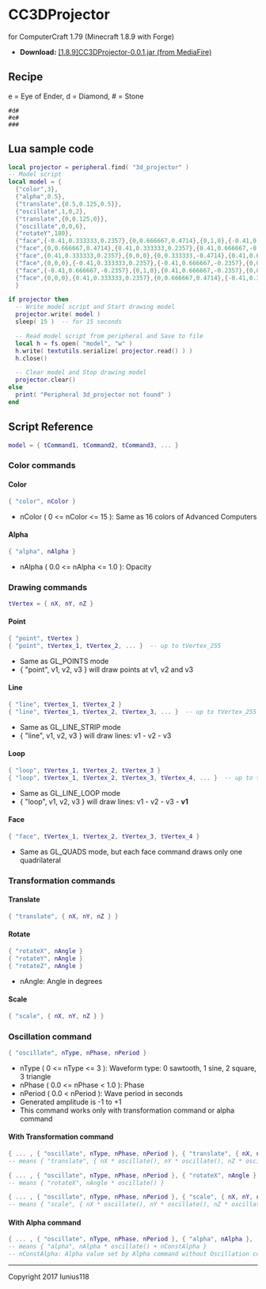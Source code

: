 # CC3DProjector
for ComputerCraft 1.79 (Minecraft 1.8.9 with Forge)

+ **Download:** [[1.8.9]CC3DProjector-0.0.1.jar (from MediaFire)](http://www.mediafire.com/file/858qvuzj4uc966j/%5B1.8.9%5DCC3DProjector-0.0.1.jar)

## Recipe

e = Eye of Ender, d = Diamond, # = Stone
```
#d#
#e#
###
```

## Lua sample code
```Lua
local projector = peripheral.find( "3d_projector" )
-- Model script
local model = {
  {"color",3},
  {"alpha",0.5},
  {"translate",{0.5,0.125,0.5}},
  {"oscillate",1,0,2},
  {"translate",{0,0.125,0}},
  {"oscillate",0,0,6},
  {"rotateY",180},
  {"face",{-0.41,0.333333,0.2357},{0,0.666667,0.4714},{0,1,0},{-0.41,0.666667,-0.2357}},
  {"face",{0,0.666667,0.4714},{0.41,0.333333,0.2357},{0.41,0.666667,-0.2357},{0,1,0}},
  {"face",{0.41,0.333333,0.2357},{0,0,0},{0,0.333333,-0.4714},{0.41,0.666667,-0.2357}},
  {"face",{0,0,0},{-0.41,0.333333,0.2357},{-0.41,0.666667,-0.2357},{0,0.333333,-0.4714}},
  {"face",{-0.41,0.666667,-0.2357},{0,1,0},{0.41,0.666667,-0.2357},{0,0.333333,-0.4714}},
  {"face",{0,0,0},{0.41,0.333333,0.2357},{0,0.666667,0.4714},{-0.41,0.333333,0.2357}}
  }

if projector then
  -- Write model script and Start drawing model
  projector.write( model )
  sleep( 15 )  -- for 15 seconds

  -- Read model script from peripheral and Save to file
  local h = fs.open( "model", "w" )
  h.write( textutils.serialize( projector.read() ) )
  h.close()

  -- Clear model and Stop drawing model
  projector.clear()
else
  print( "Peripheral 3d_projector not found" )
end
```


## Script Reference
```Lua
model = { tCommand1, tCommand2, tCommand3, ... }
```
### Color commands
#### Color
```Lua
{ "color", nColor }
```
* nColor ( 0 <= nColor <= 15 ): Same as 16 colors of Advanced Computers

#### Alpha
```Lua
{ "alpha", nAlpha }
```
* nAlpha ( 0.0 <= nAlpha <= 1.0 ): Opacity

### Drawing commands
```Lua
tVertex = { nX, nY, nZ }
```
#### Point
```Lua
{ "point", tVertex }
{ "point", tVertex_1, tVertex_2, ... }  -- up to tVertex_255
```
* Same as GL_POINTS mode
* { "point", v1, v2, v3 } will draw points at v1, v2 and v3

#### Line
```Lua
{ "line", tVertex_1, tVertex_2 }
{ "line", tVertex_1, tVertex_2, tVertex_3, ... }  -- up to tVertex_255
```
* Same as GL_LINE_STRIP mode
* { "line", v1, v2, v3 } will draw lines: v1 - v2 - v3

#### Loop
```Lua
{ "loop", tVertex_1, tVertex_2, tVertex_3 }
{ "loop", tVertex_1, tVertex_2, tVertex_3, tVertex_4, ... }  -- up to tVertex_255
```
* Same as GL_LINE_LOOP mode
* { "loop", v1, v2, v3 } will draw lines: v1 - v2 - v3 - **v1**

#### Face
```Lua
{ "face", tVertex_1, tVertex_2, tVertex_3, tVertex_4 }
```
* Same as GL_QUADS mode, but each face command draws only one quadrilateral

### Transformation commands
#### Translate
```Lua
{ "translate", { nX, nY, nZ } }
```

#### Rotate
```Lua
{ "rotateX", nAngle }
{ "rotateY", nAngle }
{ "rotateZ", nAngle }
```
* nAngle: Angle in degrees

#### Scale
```Lua
{ "scale", { nX, nY, nZ } }
```

### Oscillation command
```Lua
{ "oscillate", nType, nPhase, nPeriod }
```
* nType ( 0 <= nType <= 3 ): Waveform type: 0 sawtooth, 1 sine, 2 square, 3 triangle
* nPhase ( 0.0 <= nPhase < 1.0 ): Phase
* nPeriod ( 0.0 < nPeriod ): Wave period in seconds
* Generated amplitude is -1 to +1
* This command works only with transformation command or alpha command

#### With Transformation command
```Lua
{ ... , { "oscillate", nType, nPhase, nPeriod }, { "translate", { nX, nY, nZ } }, ... }
-- means { "translate", { nX * oscillate(), nY * oscillate(), nZ * oscillate() } }

{ ... , { "oscillate", nType, nPhase, nPeriod }, { "rotateX", nAngle }, ... }
-- means { "rotateX", nAngle * oscillate() }

{ ... , { "oscillate", nType, nPhase, nPeriod }, { "scale", { nX, nY, nZ } }, ... }
-- means { "scale", { nX * oscillate(), nY * oscillate(), nZ * oscillate() } }
```

#### With Alpha command
```Lua
{ ... , { "oscillate", nType, nPhase, nPeriod }, { "alpha", nAlpha }, ... }
-- means { "alpha", nAlpha * oscillate() + nConstAlpha }
-- nConstAlpha: Alpha value set by Alpha command without Oscillation command
```

___
Copyright 2017 Iunius118
